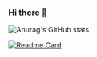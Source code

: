 ### Hi there 👋

![Anurag's GitHub stats](https://github-readme-stats.vercel.app/api?username=etiosa&show_icons=true&theme=radical)

[![Readme Card](https://github-readme-stats.vercel.app/api/pin/?username=anuraghazra&repo=github-readme-stats)](https://github.com/anuraghazra/github-readme-stats)
